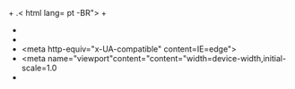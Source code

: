 +<!DOCTYPE html>
.< html lang= pt -BR">
+
+ <head>
+ <meta charset="UTF-8">
+ <meta http-equiv="x-UA-compatible" content=IE=edge">
+ <meta name="viewport"content="content="width=device-width,initial-scale=1.0
+ <link rel="stylesheet" href="/style.css">
<title>lições Aprendidas>/title>
ad>
  
y>

<boby>
<headhe id ="cabecalho">
 <h1  id =" titulo">Lições Aprendidas - trybe</h1>
  <a class="itenscabecalho"></a>
  <a href="https://app.betrybe.com/login"target="-blank"id="login">login</a>
</header>
  <div class="aprendizado">
  <img src ="
  <div class="informacoes">
  <aside>
  <h2 id ="h2 Rafael Ribeiro </h2> 
  Desde criança queria entra nessa area , aprender a desenvolver programa .
    </aside>
    <article>
    <h2 id ="liçõesaprendidas">lições aprendidas>/h2>
    <p> Quando eu iniciei minha jornada na trybe , tanto na aprendizagem .
  </article>
  </div>
  </div>
  <h2 id ="liçoes">Liçoes</h2>
  <table>
  <thead>
  <tr>
  <th> Lições Aprendidas</th>
  <th> Lições para  Aprender</th>
  </tr>
  </thead>
  <tbody>
  <tr>
  <tr>
  <td>slack</td>
  <tr>css>/td>
  <tr>
  <td>Hmtl5</td>td
  <td>SQl</td>
  </tr>
  </tr>
  <td>css</td>
  <td>Dom</td>
  </tr>
  <td>Javascript</td>
  <td>Hof</td>
  </tr>
  <tr>
  <td>Smantic Html</td>
  <td>Python</td>
  </tr>
  <tr>
  <td>Zoom</td>
  <td>Java</td>
  </tr>
  <tr>
  <td>Empatia</td>
  <td>Banco de Dados</td>
  </tr>
  <tbody>
  </table>
  <footer id ="rodade">
  <p>Todos os direitos Não reservados por Rafael Ribeiro :)</p>
 

  
  
  
  

